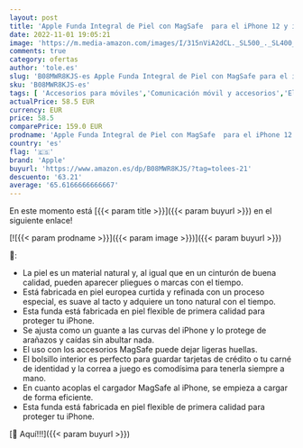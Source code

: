 ```yaml
---
layout: post
title: 'Apple Funda Integral de Piel con MagSafe  para el iPhone 12 y iPhone 12 Pro  - Azul báltico'
date: 2022-11-01 19:05:21
image: 'https://m.media-amazon.com/images/I/315nViA2dCL._SL500_._SL400_.jpg'
comments: true
category: ofertas
author: 'tole.es'
slug: 'B08MWR8KJS-es Apple Funda Integral de Piel con MagSafe para el iPhone 12...'
sku: 'B08MWR8KJS-es'
tags: [ 'Accesorios para móviles','Comunicación móvil y accesorios','Electrónica','Fundas calcetín para móviles','Fundas y carcasas para teléfonos móviles','apple','iphone','🇪🇸', ]
actualPrice: 58.5 EUR
currency: EUR
price: 58.5
comparePrice: 159.0 EUR
prodname: 'Apple Funda Integral de Piel con MagSafe  para el iPhone 12 y iPhone 12 Pro  - Azul báltico'
country: 'es'
flag: '🇪🇸'
brand: 'Apple'
buyurl: 'https://www.amazon.es/dp/B08MWR8KJS/?tag=tolees-21'
descuento: '63.21'
average: '65.6166666666667'
---
```


En este momento está [{{< param title >}}]({{< param buyurl >}}) en el siguiente enlace!

[![{{< param prodname >}}]({{< param image >}})]({{< param buyurl >}})

🔎:

- La piel es un material natural y, al igual que en un cinturón de buena calidad, pueden aparecer pliegues o marcas con el tiempo.
- Está fabricada en piel europea curtida y refinada con un proceso especial, es suave al tacto y adquiere un tono natural con el tiempo.
- Esta funda está fabricada en piel flexible de primera calidad para proteger tu iPhone.
- Se ajusta como un guante a las curvas del iPhone y lo protege de arañazos y caídas sin abultar nada.
- El uso con los accesorios MagSafe puede dejar ligeras huellas.
- El bolsillo interior es perfecto para guardar tarjetas de crédito o tu carné de identidad y la correa a juego es comodísima para tenerla siempre a mano.
- En cuanto acoplas el cargador MagSafe al iPhone, se empieza a cargar de forma eficiente.
- Esta funda está fabricada en piel flexible de primera calidad para proteger tu iPhone.

[🛒 Aquí!!!]({{< param buyurl >}})
